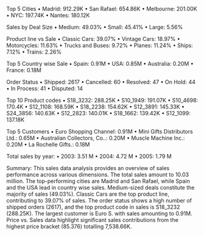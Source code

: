 
Top 5 Cities
•	Madrid: 912.29K
•	San Rafael: 654.86K
•	Melbourne: 201.00K
•	NYC: 197.74K
•	Nantes: 180.12K

Sales by Deal Size
•	Medium: 49.03%
•	Small: 45.41%
•	Large: 5.56%

Product line vs Sale
•	Classic Cars: 39.07%
•	Vintage Cars: 18.97%
•	Motorcycles: 11.63%
•	Trucks and Buses: 9.72%
•	Planes: 11.24%
•	Ships: 7.12%
•	Trains: 2.26%

Top 5 Country wise Sale
•	Spain: 0.91M
•	USA: 0.85M
•	Australia: 0.20M
•	France: 0.18M

Order Status
•	Shipped: 2617
•	Cancelled: 60
•	Resolved: 47
•	On Hold: 44
•	In Process: 41
•	Disputed: 14

Top 10 Product codes
•	S18_3232: 288.25K
•	S10_1949: 191.07K
•	S10_4698: 170.4K
•	S12_1108: 168.59K
•	S18_2238: 154.62K
•	S12_3891: 145.33K
•	S24_3856: 140.63K
•	S12_2823: 140.01K
•	S18_1662: 139.42K
•	S12_1099: 137.18K

Top 5 Customers
•	Euro Shopping Channel: 0.91M
•	Mini Gifts Distributors Ltd.: 0.65M
•	Australian Collectors, Co..: 0.20M
•	Muscle Machine Inc.: 0.20M
•	La Rochelle Gifts.: 0.18M

Total sales by year:
•	2003: 3.51 M
•	2004: 4.72 M
•	2005: 1.79 M

Summary:
This sales data analysis provides an overview of sales performance across various dimensions. The total sales amount to 10.03 million. The top-performing cities are Madrid and San Rafael, while Spain and the USA lead in country wise sales. Medium-sized deals constitute the majority of sales (49.03%). Classic Cars are the top product line, contributing to 39.07% of sales. The order status shows a high number of shipped orders (2617), and the top product code in sales is S18_3232 (288.25K). The largest customer is Euro S. with sales amounting to 0.91M. Price vs. Sales data highlight significant sales contributions from the highest price bracket (85.376) totalling 7,538.66K. 
